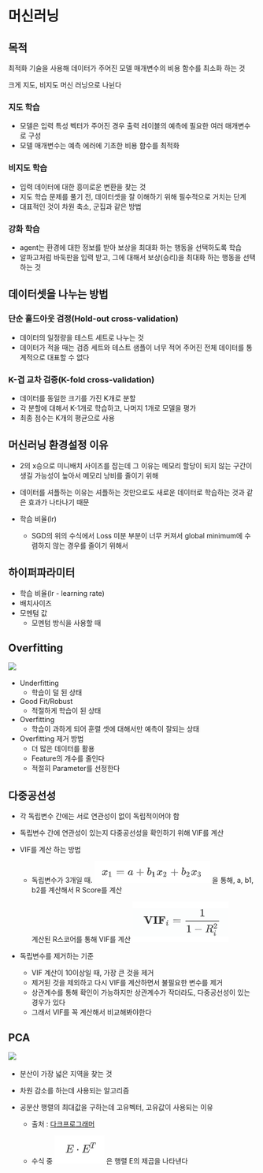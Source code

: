 # 머신러닝

## 목적

최적화 기술을 사용해 데이터가 주어진 모델 매개변수의 비용 함수를 최소화 하는 것

크게 지도, 비지도 머신 러닝으로 나뉜다

### 지도 학습

- 모델은 입력 특성 벡터가 주어진 경우 출력 레이블의 예측에 필요한 여러 매개변수로 구성
- 모델 매개변수는 예측 에러에 기초한 비용 함수를 최적화



### 비지도 학습

- 입력 데이터에 대한 흥미로운 변환을 찾는 것
- 지도 학습 문제를 풀기 전, 데이터셋을 잘 이해하기 위해 필수적으로 거치는 단계
- 대표적인 것이 차원 축소, 군집과 같은 방법



### 강화 학습

- agent는 환경에 대한 정보를 받아 보상을 최대화 하는 행동을 선택하도록 학습
- 알파고처럼 바둑판을 입력 받고, 그에 대해서 보상(승리)을 최대화 하는 행동을 선택하는 것



## 데이터셋을 나누는 방법

### 단순 홀드아웃 검정(Hold-out cross-validation)

- 데이터의 일정량을 테스트 세트로 나누는 것
- 데이터가 적을 때는 검증 세트와 테스트 샘플이 너무 적어 주어진 전체 데이터를 통계적으로 대표할 수 없다



### K-겹 교차 검증(K-fold cross-validation)

- 데이터를 동일한 크기를 가진 K개로 분할
- 각 분할에 대해서 K-1개로 학습하고, 나머지 1개로 모델을 평가
- 최종 점수는 K개의 평균으로 사용




## 머신러닝 환경설정 이유

- 2의 x승으로 미니배치 사이즈를 잡는데 그 이유는 메모리 할당이 되지 않는 구간이 생길 가능성이 높아서 메모리 낭비를 줄이기 위해
- 데이터를 셔플하는 이유는 셔플하는 것만으로도 새로운 데이터로 학습하는 것과 같은 효과가 나타나기 때문

- 학습 비율(lr)
  - SGD의 위의 수식에서 Loss 미분 부분이 너무 커져서 global minimum에 수렴하지 않는 경우를 줄이기 위해서



## 하이퍼파라미터

- 학습 비율(lr - learning rate)
- 배치사이즈
- 모멘텀 값
  - 모멘텀 방식을 사용할 때



## Overfitting

![](https://binarycoders.files.wordpress.com/2019/10/01.png?w=1024)

- Underfitting
  - 학습이 덜 된 상태
- Good Fit/Robust
  - 적절하게 학습이 된 상태
- Overfitting
  - 학습이 과하게 되어 훈렬 셋에 대해서만 예측이 잘되는 상태
- Overfitting 제거 방법
  - 더 많은 데이터를 활용
  - Feature의 개수를 줄인다
  - 적절히 Parameter를 선정한다



## 다중공선성

- 각 독립변수 간에는 서로 연관성이 없이 독립적이어야 함

- 독립변수 간에 연관성이 있는지 다중공선성을 확인하기 위해 VIF를 계산

- VIF를 계산 하는 방법

  - 독립변수가 3개일 때.
    ![](assets/eq1.png)
    을 통해, a, b1, b2를 계산해서 R Score를 계산

    계산된 R스코어를 통해 VIF를 계산
    ![](assets/eq2.png)

- 독립변수를 제거하는 기준

  - VIF 계산이 10이상일 때, 가장 큰 것을 제거
  - 제거된 것을 제외하고 다시 VIF를 계산하면서 불필요한 변수를 제거
  - 상관계수를 통해 확인이 가능하지만 상관계수가 작더라도, 다중공선성이 있는 경우가 있다
  - 그래서 VIF를 꼭 계산해서 비교해봐야한다



## PCA

![](http://i.imgur.com/Uv2dlsH.gif)

- 분산이 가장 넓은 지역을 찾는 것

- 차원 감소를 하는데 사용되는 알고리즘

- 공분산 행렬의 최대값을 구하는데 고유벡터, 고유값이 사용되는 이유

  - 출처 : [다크프로그래머](https://darkpgmr.tistory.com/110)

  - 수식 중
  ![](assets/eq4.png)
    은 행렬 E의 제곱을 나타낸다